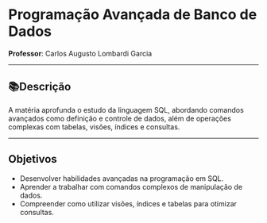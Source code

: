 # Programação Avançada de Banco de Dados
**Professor**: Carlos Augusto Lombardi Garcia

---

## 📚Descrição
A matéria aprofunda o estudo da linguagem SQL, abordando comandos avançados como definição e controle de dados, além de operações complexas com tabelas, visões, índices e consultas.

---

## Objetivos
- Desenvolver habilidades avançadas na programação em SQL.
- Aprender a trabalhar com comandos complexos de manipulação de dados.
- Compreender como utilizar visões, índices e tabelas para otimizar consultas.


